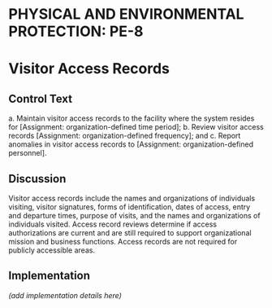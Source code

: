 # PHYSICAL AND ENVIRONMENTAL PROTECTION: PE-8
# Visitor Access Records

## Control Text


a. Maintain visitor access records to the facility where the system resides for [Assignment: organization-defined time period];
b. Review visitor access records [Assignment: organization-defined frequency]; and
c. Report anomalies in visitor access records to [Assignment: organization-defined personnel].

## Discussion

Visitor access records include the names and organizations of individuals visiting, visitor signatures, forms of identification, dates of access, entry and departure times, purpose of visits, and the names and organizations of individuals visited. Access record reviews determine if access authorizations are current and are still required to support organizational mission and business functions. Access records are not required for publicly accessible areas.

## Implementation

_(add implementation details here)_